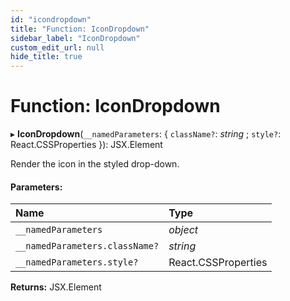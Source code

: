 ```yaml
---
id: "icondropdown"
title: "Function: IconDropdown"
sidebar_label: "IconDropdown"
custom_edit_url: null
hide_title: true
---
```


# Function: IconDropdown

▸ **IconDropdown**(`__namedParameters`: { `className?`: *string* ; `style?`: React.CSSProperties  }): JSX.Element

Render the icon in the styled drop-down.

#### Parameters:

Name | Type |
:------ | :------ |
`__namedParameters` | *object* |
`__namedParameters.className?` | *string* |
`__namedParameters.style?` | React.CSSProperties |

**Returns:** JSX.Element
